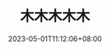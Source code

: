 ---
title: "木木木木木"
tags: [个人站点]
date: 2023-05-01T11:12:06+08:00
externalUrl: "https://immmmm.com"
showDate: false
showAuthor: false
showReadingTime: false
showEdit: false
showLikes: false
showViews: false
layoutBackgroundHeaderSpace: false
---